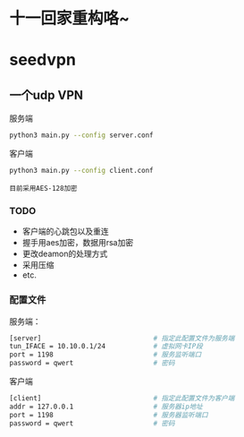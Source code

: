 # 十一回家重构咯~

# seedvpn

## 一个udp VPN

服务端 
```Bash
python3 main.py --config server.conf
```

客户端
```Bash
python3 main.py --config client.conf
```

`目前采用AES-128加密`

### TODO

* 客户端的心跳包以及重连
* 握手用aes加密，数据用rsa加密
* 更改deamon的处理方式
* 采用压缩
* etc.

### 配置文件

服务端：
```Bash
[server]                            # 指定此配置文件为服务端
tun_IFACE = 10.10.0.1/24            # 虚拟网卡IP段
port = 1198                         # 服务监听端口
password = qwert                    # 密码
```

客户端
```Bash
[client]                            # 指定此配置文件为客户端
addr = 127.0.0.1                    # 服务器ip地址
port = 1198                         # 服务器监听端口
password = qwert                    # 密码
```
